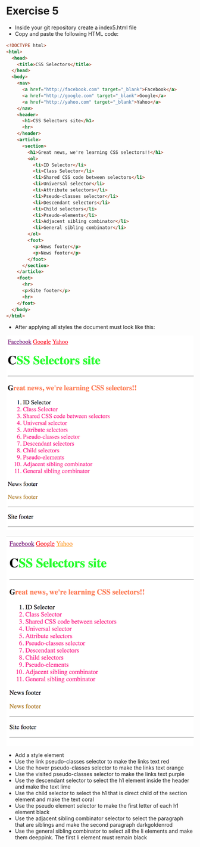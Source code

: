 # Exercise 5

* Inside your git repository create a index5.html file
* Copy and paste the following HTML code:

```html
<!DOCTYPE html>
<html>
  <head>
    <title>CSS Selectors</title>
  </head>
  <body>
    <nav>
      <a href="http://facebook.com" target="_blank">Facebook</a>
      <a href="http://google.com" target="_blank">Google</a>
      <a href="http://yahoo.com" target="_blank">Yahoo</a>
    </nav>
    <header>
      <h1>CSS Selectors site</h1>
      <hr>
    </header>
    <article>
      <section>
        <h1>Great news, we're learning CSS selectors!!</h1>
        <ol>
          <li>ID Selector</li>
          <li>Class Selector</li>
          <li>Shared CSS code between selectors</li>
          <li>Universal selector</li>
          <li>Attribute selectors</li>
          <li>Pseudo-classes selector</li>
          <li>Descendant selectors</li>
          <li>Child selectors</li>
          <li>Pseudo-elements</li>
          <li>Adjacent sibling combinator</li>
          <li>General sibling combinator</li>
        </ol>
        <foot>
          <p>News footer</p>
          <p>News footer</p>
        </foot>
      </section>
    </article>
    <foot>
      <hr>
      <p>Site footer</p>
      <hr>
    </foot>
  </body>
</html>
```

* After applying all styles the document must look like this:

![Ex 5](./results/ex_5.png)

![Ex 5](./results/ex_5b.png)

* Add a style element
* Use the link pseudo-classes selector to make the links text red
* Use the hover pseudo-classes selector to make the links text orange
* Use the visited pseudo-classes selector to make the links text purple
* Use the descendant selector to select the h1 element inside the header and make the text lime
* Use the child selector to select the h1 that is direct child of the section element and make the text coral
* Use the pseudo element selector to make the first letter of each h1 element black
* Use the adjacent sibling combinator selector to select the paragraph that are siblings and make the second paragraph darkgoldenrod
* Use the general sibling combinator to select all the li elements and make them deeppink. The first li element must remain black
